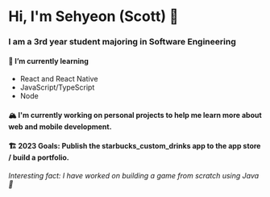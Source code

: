 # Hi, I'm Sehyeon (Scott) 👋

### I am a 3rd year student majoring in Software Engineering

#### 🌱 I’m currently learning
* React and React Native
* JavaScript/TypeScript
* Node

#### 🏔️ I'm currently working on personal projects to help me learn more about web and mobile development.

#### 🏗️ 2023 Goals: Publish the starbucks_custom_drinks app to the app store / build a portfolio. 

###### Interesting fact: I have worked on building a game from scratch using Java 🥵

<!--
**sehyeon97/sehyeon97** is a ✨ _special_ ✨ repository because its `README.md` (this file) appears on your GitHub profile.

Here are some ideas to get you started:

- 🌱 I’m currently learning ...
- 👯 I’m looking to collaborate on ...
- 🤔 I’m looking for help with ...
- 💬 Ask me about ...
- 📫 How to reach me: ...
- 😄 Pronouns: ...
- ⚡ Fun fact: ...
-->
